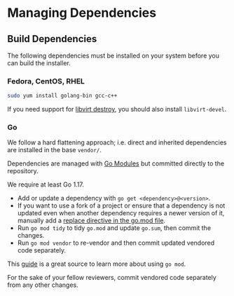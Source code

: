 # Managing Dependencies

## Build Dependencies

The following dependencies must be installed on your system before you can build the installer.

### Fedora, CentOS, RHEL

```sh
sudo yum install golang-bin gcc-c++
```

If you need support for [libvirt destroy](libvirt/README.md#cleanup), you should also install `libvirt-devel`.

### Go

We follow a hard flattening approach; i.e. direct and inherited dependencies are installed in the base `vendor/`.

Dependencies are managed with [Go Modules](https://github.com/golang/go/wiki/Modules) but committed directly to the repository.

We require at least Go 1.17.

- Add or update a dependency with `go get <dependency>@<version>`.
- If you want to use a fork of a project or ensure that a dependency is not updated even when another dependency requires a newer version of it, manually add a [replace directive in the go.mod file](https://github.com/golang/go/wiki/Modules#when-should-i-use-the-replace-directive). 
- Run `go mod tidy` to tidy `go.mod` and update `go.sum`, then commit the changes.
- Run `go mod vendor` to re-vendor and then commit updated vendored code separately.

This [guide](https://github.com/golang/go/wiki/Modules#how-to-use-modules) is a great source to learn more about using `go mod`.

For the sake of your fellow reviewers, commit vendored code separately from any other changes.
